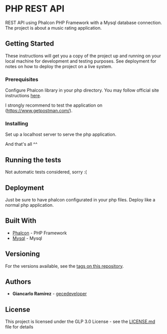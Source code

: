 # PHP REST API 

REST API using Phalcon PHP Framework with a Mysql database connection. The project is about a music rating application.

## Getting Started

These instructions will get you a copy of the project up and running on your local machine for development and testing purposes. See deployment for notes on how to deploy the project on a live system.

### Prerequisites

Configure Phalcon library in your php directory. You may follow official site instructions [here](https://phalconphp.com/en/download/linux/).

I strongly recommend to test the application on (https://www.getpostman.com/).

### Installing

Set up a localhost server to serve the php application.

And that's all ^^

## Running the tests

Not automatic tests considered, sorry :(

## Deployment

Just be sure to have phalcon configurated in your php files. Deploy like a normal php application.

## Built With

* [Phalcon](https://phalconphp.com/) - PHP Framework
* [Mysql](https://www.mysql.com/) - Mysql


## Versioning

For the versions available, see the [tags on this repository](https://github.com/gecedeveloper/phalcon-rest-api/tags). 

## Authors

* **Giancarlo Ramírez** - [gecedeveloper](https://github.com/gecedeveloper)

## License

This project is licensed under the GLP 3.0 License - see the [LICENSE.md](LICENSE.md) file for details
